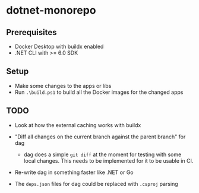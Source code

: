 # dotnet-monorepo

## Prerequisites

* Docker Desktop with buildx enabled
* .NET CLI with >= 6.0 SDK

## Setup

* Make some changes to the apps or libs
* Run `.\build.ps1` to build all the Docker images for the changed apps

## TODO

* Look at how the external caching works with buildx

* "Diff all changes on the current branch against the parent branch" for dag
  * dag does a simple `git diff` at the moment for testing with some local changes. This needs to be implemented for it to be usable in CI.

* Re-write dag in something faster like .NET or Go

* The `deps.json` files for dag could be replaced with `.csproj` parsing
